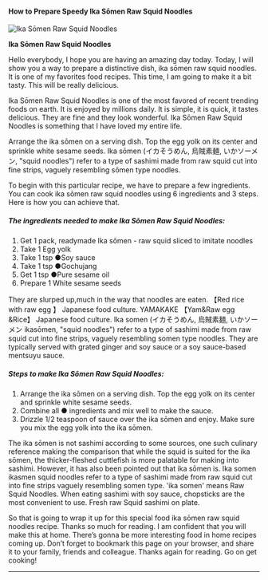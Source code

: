             

#### How to Prepare Speedy Ika Sōmen Raw Squid Noodles

![Ika Sōmen Raw Squid Noodles](https://img-global.cpcdn.com/recipes/5880665007456256/751x532cq70/ika-somen-raw-squid-noodles-recipe-main-photo.jpg)

**Ika Sōmen Raw Squid Noodles**

Hello everybody, I hope you are having an amazing day today. Today, I will show you a way to prepare a distinctive dish, ika sōmen raw squid noodles. It is one of my favorites food recipes. This time, I am going to make it a bit tasty. This will be really delicious.

Ika Sōmen Raw Squid Noodles is one of the most favored of recent trending foods on earth. It is enjoyed by millions daily. It is simple, it is quick, it tastes delicious. They are fine and they look wonderful. Ika Sōmen Raw Squid Noodles is something that I have loved my entire life.

Arrange the ika sōmen on a serving dish. Top the egg yolk on its center and sprinkle white sesame seeds. Ika sōmen (イカそうめん, 烏賊素麺, いかソーメン, "squid noodles") refer to a type of sashimi made from raw squid cut into fine strips, vaguely resembling sōmen type noodles.

To begin with this particular recipe, we have to prepare a few ingredients. You can cook ika sōmen raw squid noodles using 6 ingredients and 3 steps. Here is how you can achieve that.

##### The ingredients needed to make Ika Sōmen Raw Squid Noodles:

1.  Get 1 pack, readymade Ika sōmen - raw squid sliced to imitate noodles
2.  Take 1 Egg yolk
3.  Take 1 tsp ●Soy sauce
4.  Take 1 tsp ●Gochujang
5.  Get 1 tsp ●Pure sesame oil
6.  Prepare 1 White sesame seeds

They are slurped up,much in the way that noodles are eaten. 【Red rice with raw egg 】 Japanese food culture. YAMAKAKE 【Yam&Raw egg &Rice】 Japanese food culture. Ika somen (イカそうめん, 烏賊素麺, いかソーメン ikasōmen, "squid noodles") refer to a type of sashimi made from raw squid cut into fine strips, vaguely resembling somen type noodles. They are typically served with grated ginger and soy sauce or a soy sauce-based mentsuyu sauce.

##### Steps to make Ika Sōmen Raw Squid Noodles:

1.  Arrange the ika sōmen on a serving dish. Top the egg yolk on its center and sprinkle white sesame seeds.
2.  Combine all ● ingredients and mix well to make the sauce.
3.  Drizzle 1/2 teaspoon of sauce over the ika sōmen and enjoy. Make sure you mix the egg yolk into the ika sōmen.

The ika sōmen is not sashimi according to some sources, one such culinary reference making the comparison that while the squid is suited for the ika sōmen, the thicker-fleshed cuttlefish is more palatable for making into sashimi. However, it has also been pointed out that ika sōmen is. Ika somen ikasmen squid noodles refer to a type of sashimi made from raw squid cut into fine strips vaguely resembling somen type. 'ika somen' means Raw Squid Noodles. When eating sashimi with soy sauce, chopsticks are the most convenient to use. Fresh raw Squid sashimi on plate.

So that is going to wrap it up for this special food ika sōmen raw squid noodles recipe. Thanks so much for reading. I am confident that you will make this at home. There’s gonna be more interesting food in home recipes coming up. Don’t forget to bookmark this page on your browser, and share it to your family, friends and colleague. Thanks again for reading. Go on get cooking!

* * *